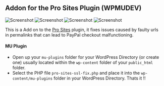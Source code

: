 ## Addon for the Pro Sites Plugin (WPMUDEV)

![Screenshot](https://img.shields.io/badge/build-passed-1ece30.svg) ![Screenshot](https://img.shields.io/badge/plugin-WPMUDEV-blue.svg) ![Screenshot](https://img.shields.io/badge/license-GNU_GPL_v2-red.svg) ![Screenshot](https://img.shields.io/badge/release-1.0.0-orange.svg)

This is a Add on to the [Pro Sites](https://premium.wpmudev.org) plugin, it fixes issues caused by faulty urls in permalinks that can lead to PayPal checkout malfunctioning. 


#### MU Plugin

  * Open up your `mu-plugins` folder for your WordPress Directory (or create one) usually located within the `wp-content` folder of your `public_html` folder. 
  * Select the PHP file `pro-sites-ssl-fix.php` and place it into the `wp-content/mu-plugins` folder in your WordPress Directory. Thats it !!